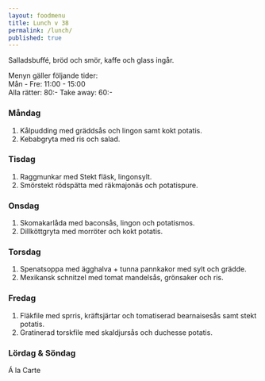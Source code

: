 ```yaml
---
layout: foodmenu
title: Lunch v 38
permalink: /lunch/
published: true
---
```

Salladsbuffé, bröd och smör, kaffe och glass ingår.

Menyn gäller följande tider:  
Mån - Fre: 11:00 - 15:00  
Alla rätter: 80:- Take away: 60:-

### Måndag

1. Kålpudding med gräddsås och lingon samt kokt potatis.
2. Kebabgryta med ris och salad.

### Tisdag

1. Raggmunkar med Stekt fläsk, lingonsylt.
2. Smörstekt rödspätta med räkmajonäs och potatispure.

### Onsdag

1. Skomakarlåda med baconsås, lingon och potatismos.
2. Dillköttgryta med morröter och kokt potatis.

### Torsdag

1. Spenatsoppa med ägghalva + tunna pannkakor med sylt och grädde.
2. Mexikansk schnitzel med tomat mandelsås, grönsaker och ris.

### Fredag

1. Fläkfile med sprris, kräftsjärtar och tomatiserad bearnaisesås samt stekt potatis.
2. Gratinerad torskfile med skaldjursås och duchesse potatis.

### Lördag & Söndag

Á la Carte

